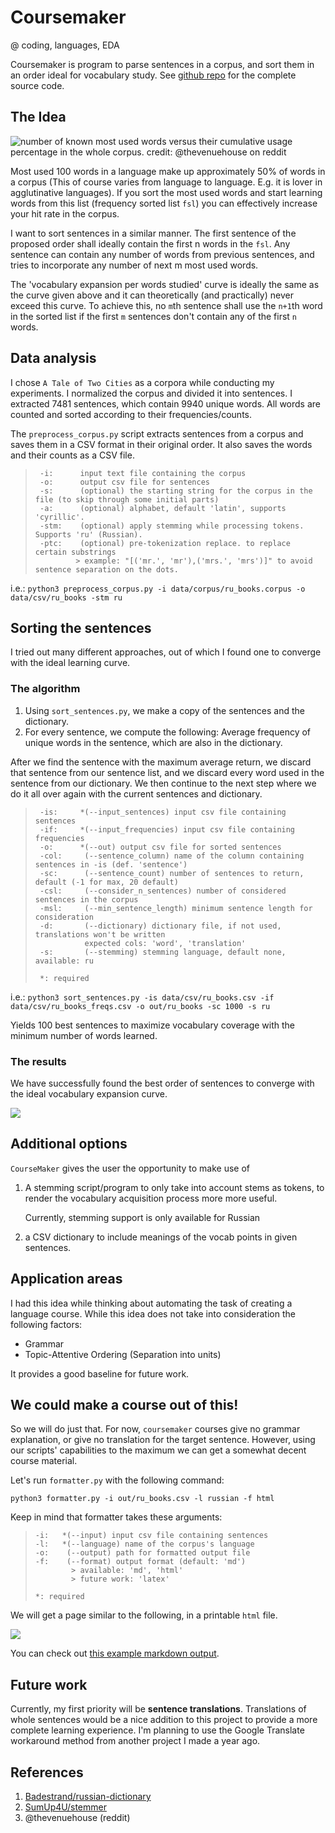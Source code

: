 # Coursemaker

@ coding, languages, EDA

Coursemaker is program to parse sentences in a corpus, and sort them in an order ideal for vocabulary study. See [github repo](https://github.com/cemreefe/coursemaker) for the complete source code.

## The Idea

![number of known most used words versus their cumulative usage percentage in the whole corpus. credit: @thevenuehouse on reddit](https://github.com/cemreefe/coursemaker/raw/main/media/graph.png)

Most used 100 words in a language make up approximately 50% of words in a corpus (This of course varies from language to language. E.g. it is lover in agglutinative languages). If you sort the most used words and start learning words from this list (frequency sorted list `fsl`) you can effectively increase your hit rate in the corpus. 

I want to sort sentences in a similar manner. The first sentence of the proposed order shall ideally contain the first n words in the `fsl`. Any sentence can contain any number of words from previous sentences, and tries to incorporate any number of next m most used words.

The 'vocabulary expansion per words studied' curve  is ideally the same as the curve given above and it can theoretically (and practically) never exceed this curve. To achieve this, no `m`th sentence shall use the `n+1`th word in the sorted list if the first `m` sentences don't contain any of the first `n` words.

## Data analysis

I chose `A Tale of Two Cities`  as a corpora while conducting my experiments. I normalized the corpus and divided it into sentences. I extracted 7481 sentences, which contain 9940 unique words.  All words are counted and sorted according to their frequencies/counts.

The `preprocess_corpus.py`  script extracts sentences from a corpus and saves them in a CSV format in their original order. It also saves the words and their counts as a CSV file.  

>      -i:  	input text file containing the corpus
>      -o:  	output csv file for sentences
>      -s:  	(optional) the starting string for the corpus in the file (to skip through some initial parts)
>      -a:  	(optional) alphabet, default 'latin', supports 'cyrillic'.
>      -stm:	(optional) apply stemming while processing tokens. Supports 'ru' (Russian).
>      -ptc:	(optional) pre-tokenization replace. to replace certain substrings 
>              > example: "[('mr.', 'mr'),('mrs.', 'mrs')]" to avoid sentence separation on the dots.

i.e.:
`python3 preprocess_corpus.py -i data/corpus/ru_books.corpus -o data/csv/ru_books -stm ru `

## Sorting the sentences

I tried out many different approaches, out of which I found one to converge with the ideal learning curve. 

### The algorithm

1. Using `sort_sentences.py`, we make a copy of the sentences and the dictionary. 
2. For every sentence, we compute the following: Average frequency of unique words in the sentence, which are also in the dictionary. 

After we find the sentence with the maximum average return, we discard that sentence from our sentence list, and we discard every word used in the sentence from our dictionary. We then continue to the next step where we do it all over again with the current sentences and dictionary. 

>      -is: 	*(--input_sentences) input csv file containing sentences
>      -if: 	*(--input_frequencies) input csv file containing frequencies
>      -o:  	*(--out) output csv file for sorted sentences
>      -col:	 (--sentence_column) name of the column containing sentences in -is (def. 'sentence')
>      -sc: 	 (--sentence_count) number of sentences to return, default (-1 for max, 20 default)
>      -csl:	 (--consider_n_sentences) number of considered sentences in the corpus
>      -msl:	 (--min_sentence_length) minimum sentence length for consideration
>      -d:  	 (--dictionary) dictionary file, if not used, translations won't be written
>           	 expected cols: 'word', 'translation'
>      -s:  	 (--stemming) stemming language, default none, available: ru
>      
>      *: required

i.e.:
`python3 sort_sentences.py -is data/csv/ru_books.csv -if data/csv/ru_books_freqs.csv -o out/ru_books -sc 1000 -s ru` 

Yields 100 best sentences to maximize vocabulary coverage with the minimum number of words learned.

### The results

We have successfully found the best order of sentences to converge with the ideal vocabulary expansion curve.

![](https://github.com/cemreefe/coursemaker/raw/main/media/vcc_comparison.png)



## Additional options

`CourseMaker` gives the user the opportunity to make use of

1. A stemming script/program to only take into account stems as tokens, to render the vocabulary acquisition process more more useful.

   Currently, stemming support is only available for Russian

2. a CSV dictionary to include meanings of the vocab points in given sentences.



## Application areas

I had this idea while thinking about automating the task of creating a language course. While this idea does not take into consideration the following factors:

* Grammar
* Topic-Attentive Ordering (Separation into units)

It provides a good baseline for future work.



## We could make a course out of this!

So we will do just that. For now, `coursemaker` courses give no grammar explanation, or give no translation for the target sentence. However, using our scripts' capabilities to the maximum we can get a somewhat decent course material.

Let's run `formatter.py` with the following command:

`python3 formatter.py -i out/ru_books.csv -l russian -f html`

Keep in mind that formatter takes these arguments:

>     -i:  	*(--input) input csv file containing sentences
>     -l:  	*(--language) name of the corpus's language
>     -o:  	 (--output) path for formatted output file
>     -f:  	 (--format) output format (default: 'md')
>          	  > available: 'md', 'html'
>          	  > future work: 'latex'
>     
>     *: required



We will get a page similar to the following, in a printable `html` file.

![](https://github.com/cemreefe/coursemaker/raw/main/media/example_html.png)

You can check out [this example markdown output](https://github.com/cemreefe/coursemaker/blob/main/courses/russian_course.md).

## Future work

Currently, my first priority will be **sentence translations**. Translations of whole sentences would be a nice addition to this project to provide a more complete learning experience. I'm planning to use the Google Translate workaround method from another project I made a year ago. 

## References

1. [Badestrand/russian-dictionary](https://github.com/Badestrand/russian-dictionary)
2. [SumUp4U/stemmer](https://github.com/SumUp4U/stemmer)
3. @thevenuehouse (reddit)



